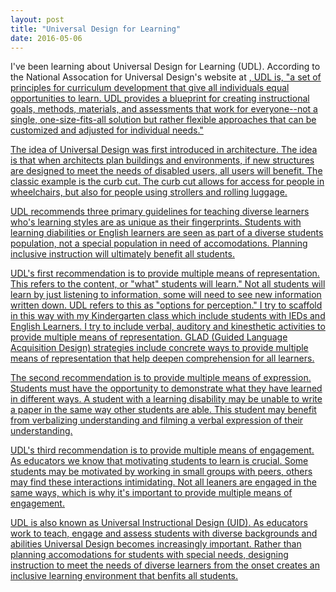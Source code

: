 ```yaml
---
layout: post
title: "Universal Design for Learning"
date: 2016-05-06
---
```

<p>
I've been learning about Universal Design for Learning (UDL). According to the National Assocation for Universal Design's website at <a href="http://www.udlcenter.org/"www.udlcenter.org.</a>, UDL is, "a set of principles for curriculum development that give all individuals equal opportunities to learn. UDL provides a blueprint for creating instructional goals, methods, materials, and assessments that work for everyone--not a single, one-size-fits-all solution but rather flexible approaches that can be customized and adjusted for individual needs."
</p>
<p>
The idea of Universal Design was first introduced in architecture. The idea is that when architects plan buildings and environments, if new structures are designed to meet the needs of disabled users, all users will benefit. The classic example is the curb cut. The curb cut allows for access for people in wheelchairs, but also for people using strollers and rolling luggage. 
</p>
<p>
UDL recommends three primary guidelines for teaching diverse learners who's learning styles are as unique as their fingerprints. Students with learning diabilities or English learners are seen as part of a diverse students population, not a special population in need of accomodations. Planning inclusive instruction will ultimately benefit all students.
</p>
<p>
UDL's first recommendation is to provide multiple means of representation. This refers to the content, or "what" students will learn." Not all students will learn by just listening to information, some will need to see new information written down. UDL refers to this as "options for perception." I try to scaffold in this way with my Kindergarten class which include students with IEDs and English Learners. I try to include verbal, auditory and kinesthetic activities to provide multiple means of representation. GLAD (Guided Language Acquisition Design) strategies include concrete ways to provide multiple means of representation that help deepen comprehension for all learners.
</p>
<p>
The second recommendation is to provide multiple means of expression. Students must have the opportunity to demonstrate what they have learned in different ways. A student with a learning disability may be unable to write a paper in the same way other students are able. This student may benefit from verbalizing understanding and filming a verbal expression of their understanding.
</p>
<p>
UDL's third recommendation is to provide multiple means of engagement. As educators we know that motivating students to learn is crucial. Some students may be motivated by working in small groups with peers, others may find these interactions intimidating. Not all leaners are engaged in the same ways, which is why it's important to provide multiple means of engagement. 
</p>
<p>
UDL is also known as Universal Instructional Design (UID). As educators work to teach, engage and assess students with diverse backgrounds and abilities Universal Design becomes increasingly important. Rather than planning accomodations for students with special needs, designing instruction to meet the needs of diverse learners from the onset creates an inclusive learning environment that benfits all students.
<p>
